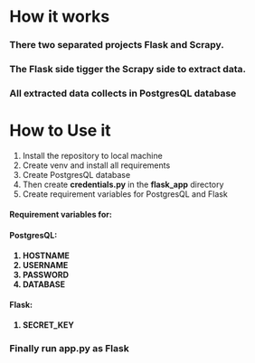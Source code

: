<h1>How it works</h1>

<h3>There two separated projects Flask and Scrapy.</h3>
<h3>The Flask side tigger the Scrapy side to extract data.</h3>
<h3>All extracted data collects in PostgresQL database</h3>

<h1>How to Use it</h1>
<ol>
    <li>Install the repository to local machine</li>
    <li>Create venv and install all requirements</li>
    <li>Create PostgresQL database</li>
    <li>Then create <b>credentials.py</b> in the <b>flask_app</b> directory</li>
    <li>Create requirement variables for PostgresQL and Flask</li>
</ol>

<h4>Requirement variables for:</h4>
<h4>PostgresQL:</h4>
<ol style="font-weight: bold;">
    <li>HOSTNAME</li>
    <li>USERNAME</li>
    <li>PASSWORD</li>
    <li>DATABASE</li>
</ol>
<h4>Flask:</h4>
<ol style="font-weight: bold;">
    <li>SECRET_KEY</li>
</ol>

<h3>Finally run app.py as Flask</h3>